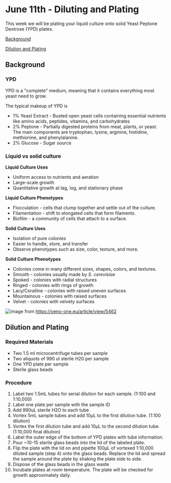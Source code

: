 # June 11th - Diluting and Plating

This week we will be plating your liquid culture onto solid Yeast Peptone Dextrose (YPD) plates. 

[Background](#background)

[Dilution and Plating](#dilution-and-plating)

## Background

### YPD

YPD is a "complete" medium, meaning that it contains everything most yeast need to grow. 

The typical makeup of YPD is
- 1% Yeast Extract - Busted open yeast cells containing essential nutrients like amino acids, peptides, vitamins, and carbohydrates
- 2% Peptone - Partially digested proteins from meat, plants, or yeast. The main components are tryptophan, lysine, arginine, histidine, methionine, and phenylalanine.
- 2% Glucose - Sugar source

### Liquid vs solid culture

**Liquid Culture Uses**
- Uniform access to nutrients and aeration
- Large-scale growth
- Quantitative growth at lag, log, and stationary phase

**Liquid Culture Phenotypes**
- Flocculation - cells that clump together and settle out of the culture.
- Filamentation - shift to elongated cells that form filaments.
- Biofilm - a community of cells that attach to a surface.

**Solid Culture Uses**
- Isolation of pure colonies
- Easier to handle, store, and transfer
- Observe phenotypes such as size, color, texture, and more.

**Solid Culture Phenotypes**
- Colonies come in many different sizes, shapes, colors, and textures.
- Smooth - colonies usually made by _S. cerevisiae_
- Spoked - colonies with radial structures
- Ringed - colonies with rings of growth
- Lacy/Coralline - colonies with raised uneven surfaces
- Mountainous - colonies with raised surfaces
- Velvet - colonies with velvety surfaces

![image](https://github.com/user-attachments/assets/76930634-cf04-4284-9064-d371dd3fc3df)
from https://oeno-one.eu/article/view/5462

## Dilution and Plating

### Required Materials

- Two 1.5 ml microcentrifuge tubes per sample
- Two aliquots of 990 ul sterile H20 per sample
- One YPD plate per sample
- Sterile glass beads

### Procedure

1.	Label two 1.5mL tubes for serial dilution for each sample. (1:100 and 1:10,000)
2.	Label one plate per sample with the sample ID
3.	Add 990uL sterile H2O to each tube
4.	Vortex 5mL sample tubes and add 10μL to the first dilution tube. (1:100 dilution) 
5.	Vortex the first dilution tube and add 10μL to the second dilution tube. (1:10,000 final dilution)
6.	Label the outer edge of the bottom of YPD plates with tube information.
7.	Pour ~10-15 sterile glass beads into the lid of the labeled plate. 
8.	Flip the plate with the lid on and pipette 100μL of vortexed 1:10,000 diluted sample (step 4) onto the glass beads. Replace the lid and spread the sample around the plate by shaking the plate side to side.
9.	Dispose of the glass beads in the glass waste
10.	Incubate plates at room temperature. The plate will be checked for growth approximately daily.



